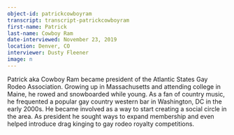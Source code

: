 ```yaml
---
object-id: patrickcowboyram
transcript: transcript-patrickcowboyram  
first-name: Patrick
last-name: Cowboy Ram
date-interviewed: November 23, 2019
location: Denver, CO
interviewer: Dusty Fleener
image: n
---
```

Patrick aka Cowboy Ram became president of the Atlantic States Gay Rodeo Association. Growing up in Massachusetts and attending college in Maine, he rowed and snowboarded while young. As a fan of country music, he frequented a popular gay country western bar in Washington, DC in the early 2000s. He became involved as a way to start creating a social circle in the area. As president he sought ways to expand membership and even helped introduce drag kinging to gay rodeo royalty competitions. 
